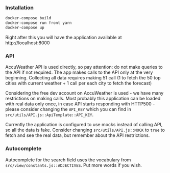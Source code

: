 ### Installation
```sh
docker-compose build
docker-compose run front yarn
docker-compose up
```
Right after this you will have the application available at http://localhost:8000

### API
AccuWeather API is used directly, so pay attention: do not make queries to the
 API if not required. The app makes calls to the API only at the very beginning.
 Collecting all data requires making 51 call (1 to fetch the 50 top cities with
 current weather + 1 call per each city to fetch the forecast)

Considering the free dev account on AccuWeather is used - we have many restrictions
 on making calls. Most probably this application can be loaded with real data only
 once, in case API starts responding with HTTP500 - please consider changing the
 `API_KEY` which you can find in `src/utils/API.js::ApiTemplate::API_KEY`.

Currently the application is configured to use mocks instead of calling API, so all
 the data is fake. Consider changing `src/utils/API.js::MOCK` to `true` to fetch
 and see the real data, but remember about the API restrictions.

### Autocomplete
Autocomplete for the search field uses the vocabulary from
 `src/view/constants.js::ADJECTIVES`. Put more words if you wish.
